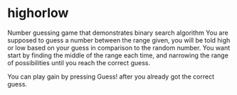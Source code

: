# highorlow
Number guessing game that demonstrates binary search algorithm
You are supposed to guess a number between the range given, you will be told high or low 
based on your guess in comparison to the random number.
You want start by finding the middle of the range each time, and narrowing the range of 
possibilities until you reach the correct guess.

You can play gain by pressing Guess! after you already got the correct guess.

